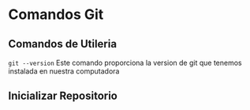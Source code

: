 # Comandos Git
## Comandos de Utileria
` git --version ` Este comando proporciona la version de git que tenemos instalada en nuestra computadora
## Inicializar Repositorio